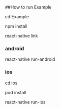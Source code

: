 
##How to run Example




cd Example

npm install 


react-native link



### android


react-native run-android


### ios


cd ios

pod install 

react-native run-ios
